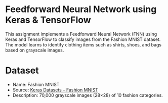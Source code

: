 # Feedforward Neural Network using Keras & TensorFlow

This assignment implements a Feedforward Neural Network (FNN) using Keras and TensorFlow to classify images from the Fashion MNIST dataset.  
The model learns to identify clothing items such as shirts, shoes, and bags based on grayscale images.

# Dataset
- Name: Fashion MNIST  
- Source: [Keras Datasets – Fashion MNIST](https://www.tensorflow.org/datasets/catalog/fashion_mnist)  
- Description: 70,000 grayscale images (28×28) of 10 fashion categories.
